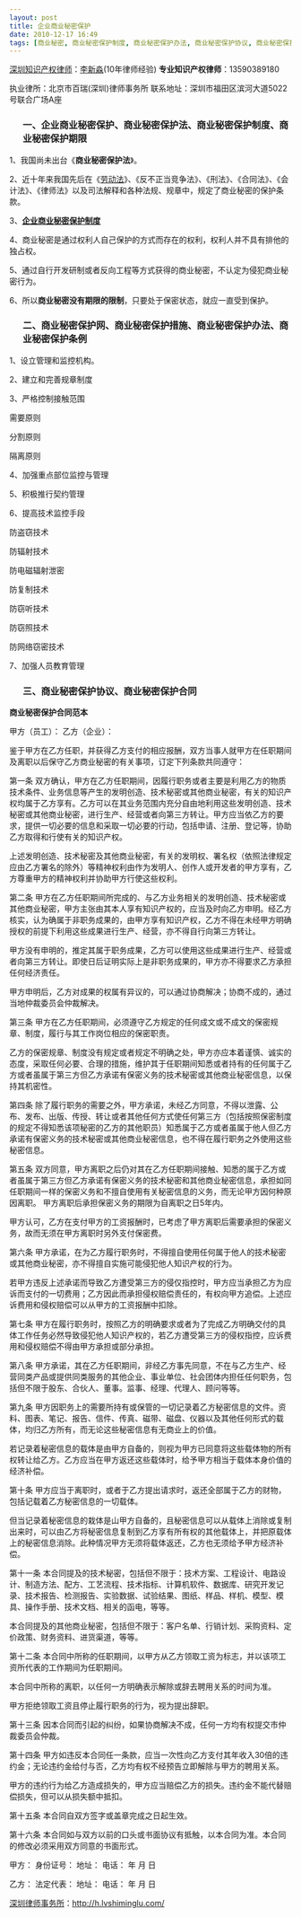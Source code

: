 ```yaml
---
layout: post
title: 企业商业秘密保护
date: 2010-12-17 16:49
tags: [商业秘密, 商业秘密保护制度, 商业秘密保护办法, 商业秘密保护协议, 商业秘密保护合同, 商业秘密保护措施, 商业秘密保护期限, 商业秘密保护条例, 商业秘密保护法, 商业秘密保护网, 深圳知识产权律师]
---
```

<a href="http://h.lvshiminglu.com/law/category/ipr" target="_blank">深圳知识产权律师</a>：<a href="http://h.lvshiminglu.com/ask" target="_blank">李新淼</a>(10年律师经验)
<strong>专业知识产权律师</strong>：13590389180

执业律所：北京市百瑞(深圳)律师事务所
联系地址：深圳市福田区滨河大道5022号联合广场A座
<ol>
<h3>一、企业商业秘密保护、商业秘密保护法、商业秘密保护制度、商业秘密保护期限</h3>
</ol>
1、我国尚未出台《<strong>商业秘密保护法</strong>》。

2、近十年来我国先后在《<a href="http://h.lvshiminglu.com/law/181.html" target="_blank">劳动法</a>》、《反不正当竞争法》、《刑法》、《合同法》、《会计法》、《律师法》以及司法解释和各种法规、规章中，规定了商业秘密的保护条款。

3、<a href="http://smbh.suzhou.gov.cn/news/bmj/2007/1/17/bmj-11-06-45-3699.shtml" target="_blank"><strong>企业商业秘密保护制度</strong></a>

4、商业秘密是通过权利人自己保护的方式而存在的权利，权利人并不具有排他的独占权。

5、通过自行开发研制或者反向工程等方式获得的商业秘密，不认定为侵犯商业秘密行为。

6、所以<strong>商业秘密没有期限的限制</strong>，只要处于保密状态，就应一直受到保护。
<ol>
<h3>二、商业秘密保护网、商业秘密保护措施、商业秘密保护办法、商业秘密保护条例</h3>
</ol>
1、设立管理和监控机构。

2、建立和完善规章制度

3、严格控制接触范围

需要原则

分割原则

隔离原则

4、加强重点部位监控与管理

5、积极推行契约管理

6、提高技术监控手段

防盗窃技术

防辐射技术

防电磁辐射泄密

防复制技术

防窃听技术

防窃照技术

防网络窃密技术

7、加强人员教育管理
<ol>
<h3>三、商业秘密保护协议、商业秘密保护合同</h3>
</ol>
<strong>商业秘密保护合同范本</strong>

甲方（员工）：
乙方（企业）：

鉴于甲方在乙方任职，并获得乙方支付的相应报酬，双方当事人就甲方在任职期间及离职以后保守乙方商业秘密的有关事项，订定下列条款共同遵守：

第一条 双方确认，甲方在乙方任职期间，因履行职务或者主要是利用乙方的物质技术条件、业务信息等产生的发明创造、技术秘密或其他商业秘密，有关的知识产权均属于乙方享有。乙方可以在其业务范围内充分自由地利用这些发明创造、技术秘密或其他商业秘密，进行生产、经营或者向第三方转让。甲方应当依乙方的要求，提供一切必要的信息和采取一切必要的行动，包括申请、注册、登记等，协助乙方取得和行使有关的知识产权。

上述发明创造、技术秘密及其他商业秘密，有关的发明权、署名权（依照法律规定应由乙方署名的除外）等精神权利由作为发明人、创作人或开发者的甲方享有，乙方尊重甲方的精神权利并协助甲方行使这些权利。

第二条 甲方在乙方任职期间所完成的、与乙方业务相关的发明创造、技术秘密或其他商业秘密，甲方主张由其本人享有知识产权的，应当及时向乙方申明。经乙方核实，认为确属于非职务成果的，由甲方享有知识产权，乙方不得在未经甲方明确授权的前提下利用这些成果进行生产、经营，亦不得自行向第三方转让。

甲方没有申明的，推定其属于职务成果，乙方可以使用这些成果进行生产、经营或者向第三方转让。即使日后证明实际上是非职务成果的，甲方亦不得要求乙方承担任何经济责任。

甲方申明后，乙方对成果的权属有异议的，可以通过协商解决；协商不成的，通过当地仲裁委员会仲裁解决。

第三条 甲方在乙方任职期间，必须遵守乙方规定的任何成文或不成文的保密规章、制度，履行与其工作岗位相应的保密职责。

乙方的保密规章、制度没有规定或者规定不明确之处，甲方亦应本着谨慎、诚实的态度，采取任何必要、合理的措施，维护其于任职期间知悉或者持有的任何属于乙方或者虽属于第三方但乙方承诺有保密义务的技术秘密或其他商业秘密信息，以保持其机密性。

第四条 除了履行职务的需要之外，甲方承诺，未经乙方同意，不得以泄露、公布、发布、出版、传授、转让或者其他任何方式使任何第三方（包括按照保密制度的规定不得知悉该项秘密的乙方的其他职员）知悉属于乙方或者虽属于他人但乙方承诺有保密义务的技术秘密或其他商业秘密信息，也不得在履行职务之外使用这些秘密信息。

第五条 双方同意，甲方离职之后仍对其在乙方任职期间接触、知悉的属于乙方或者虽属于第三方但乙方承诺有保密义务的技术秘密和其他商业秘密信息，承担如同任职期间一样的保密义务和不擅自使用有关秘密信息的义务，而无论甲方因何种原因离职。
甲方离职后承担保密义务的期限为自离职之日5年内。

甲方认可，乙方在支付甲方的工资报酬时，已考虑了甲方离职后需要承担的保密义务，故而无须在甲方离职时另外支付保密费。

第六条 甲方承诺，在为乙方履行职务时，不得擅自使用任何属于他人的技术秘密或其他商业秘密，亦不得擅自实施可能侵犯他人知识产权的行为。

若甲方违反上述承诺而导致乙方遭受第三方的侵仅指控时，甲方应当承担乙方为应诉而支付的一切费用；乙方因此而承担侵权赔偿责任的，有权向甲方追偿。上述应诉费用和侵权赔偿可以从甲方的工资报酬中扣除。

第七条 甲方在履行职务时，按照乙方的明确要求或者为了完成乙方明确交付的具体工作任务必然导致侵犯他人知识产权的，若乙方遭受第三方的侵权指控，应诉费用和侵权赔偿不得由甲方承担或部分承担。

第八条 甲方承诺，其在乙方任职期间，非经乙方事先同意，不在与乙方生产、经营同类产品或提供同类服务的其他企业、事业单位、社会团体内担任任何职务，包括但不限于股东、合伙人、董事。监事、经理、代理人、顾问等等。

第九条 甲方因职务上的需要所持有或保管的一切记录着乙方秘密信息的文件。资料、图表、笔记、报告、信件、传真、磁带、磁盘、仪器以及其他任何形式的载体，均归乙方所有，而无论这些秘密信息有无商业上的价值。

若记录着秘密信息的载体是由甲方自备的，则视为甲方已同意将这些载体物的所有权转让给乙方。乙方应当在甲方返还这些载体时，给予甲方相当于载体本身价值的经济补偿。

第十条 甲方应当于离职时，或者于乙方提出请求时，返还全部属于乙方的财物，包括记载着乙方秘密信息的一切载体。

但当记录着秘密信息的栽体是山甲方自备的，且秘密信息可以从载体上消除或复制出来时，可以由乙方将秘密信息复制到乙方享有所有权的其他载体上，并把原载体上的秘密信息消除。此种情况甲方无须将载体返还，乙方也无须给予甲方经济补偿。

第十一条 本合同提及的技术秘密，包括但不限于：技术方案、工程设计、电路设计、制造方法、配方、工艺流程、技术指标、计算机软件、数据库、研究开发记录、技术报告、检测报告、实验数据、试验结果、图纸、样品、样机、模型、模具、操作手册、技术文档、相关的函电，等等。

本合同提及的其他商业秘密，包括但不限于：客户名单、行销计划、采购资料、定价政策、财务资料、进货渠道，等等。

第十二条 本合同中所称的任职期间，以甲方从乙方领取工资为标志，并以该项工资所代表的工作期间为任职期间。

本合同中所称的离职，以任何一方明确表示解除或辞去聘用关系的时间为准。

甲方拒绝领取工资且停止履行职务的行为，视为提出辞职。

第十三条 因本合同而引起的纠纷，如果协商解决不成，任何一方均有权提交市仲裁委员会仲裁。

第十四条 甲方如违反本合同任一条款，应当一次性向乙方支付其年收入30倍的违约金；无论违约金给付与否，乙方均有权不经预告立即解除与甲方的聘用关系。

甲方的违约行为给乙方造成损失的，甲方应当赔偿乙方的损失。违约金不能代替赔偿损失，但可以从损失额中抵扣。

第十五条 本合同自双方签字或盖章完成之日起生效。

第十六条 本合同如与双方以前的口头或书面协议有抵触，以本合同为准。本合同的修改必须采用双方同意的书面形式。

甲方：
身份证号：
地址：
电话：
年 月 日

乙方：
法定代表：
地址：
电话：
年 月 日

<a href="http://h.lvshiminglu.com/">深圳律师事务所</a>：<a href="http://h.lvshiminglu.com/">http://h.lvshiminglu.com/</a>

